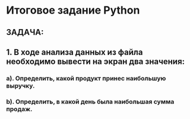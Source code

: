 # **Итоговое задание Python**
## ЗАДАЧА: 
## 1. В ходе анализа данных из файла необходимо вывести на экран два значения:
### a). Определить, какой продукт принес наибольшую выручку.
### b). Определить, в какой день была наибольшая сумма продаж.
